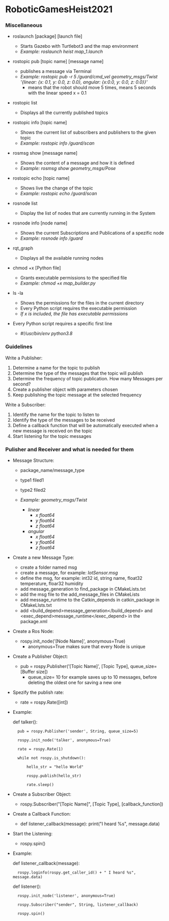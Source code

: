 # RoboticGamesHeist2021

### Miscellaneous
- roslaunch [package] [launch file]
    - Starts Gazebo with Turtlebot3 and the map environment
    - *Example: roslaunch heist map_1.launch*

- rostopic pub [topic name] [message name]
    - publishes a message via Terminal
    - *Example: rostopic pub -r 5 /guard/cmd_vel geometry_msgs/Twist '{linear: {x: 0.1, y: 0.0, z: 0.0}, angular: {x:0.0, y: 0.0, z: 0.0}}'* 
    	- means that the robot should move 5 times, means 5 seconds with the linear speed x = 0.1

- rostopic list
    - Displays all the currently published topics
    
- rostopic info [topic name]
    - Shows the current list of subscribers and publishers to the given topic
    - *Example: rostopic info /guard/scan*
    
- rosmsg show [message name]
    - Shows the content of a message and how it is defined
    - *Example: rosmsg show geometry_msgs/Pose*
    
- rostopic echo [topic name]
    - Shows live the change of the topic 
    - *Example: rostopic echo /guard/scan*
  
- rosnode list
    - Display the list of nodes that are currently running in the System
    
- rosnode info [node name]
    - Shows the current Subscriptions and Publications of a spezific node
    - *Example: rosnode info /guard*
       
- rqt_graph
  - Displays all the available running nodes

- chmod +x [Python file]
    - Grants executable permissions to the specified file
    - *Example: chmod +x map_builder.py*

- ls -la 
    - Shows the permissions for the files in the current directory
    - Every Python script requires the executable permission
    - *If x is included, the file has executable permissions*
  
- Every Python script requires a specific first line
    - *#!/usr/bin/env python3.8*






### Guidelines

Write a Publisher: 
1. Determine a name for the topic to publish
2. Determine the type of the messages that the topic will publish
3. Determine the frequency of topic publication. How many Messages per second?
4. Create a publisher object with parameters chosen 
5. Keep publishing the topic message at the selected frequency

Write a Subscriber:
1. Identify the name for the topic to listen to
2. Identify the type of the messages to be received
3. Define a callback function that will be automatically executed when a new message is received on the topic
4. Start listening for the topic messages


### Pulisher and Receiver and what is needed for them

- Message Structure:
   - package_name/message_type
   	- type1 filed1
   	- type2 filed2
   	
   - *Example: geometry_msgs/Twist*
        - *linear*
        	- *x float64*
        	- *y float64*
        	- *z float64*
        - *angular*
        	- *x float64*
        	- *y float64*
        	- *z float64*
        	
- Create a new Message Type:
  - create a folder named msg
  - create a message, for example: *IotSensor.msg*
  - define the msg, for example: int32 id, string name, float32 temperature, floar32 humidity
  - add message_generation to find_package in CMakeLists.txt
  - add the msg file to the add_message_files in CMakeLists
  - add message_runtime to the Catkin_depends in catkin_package in CMakeLIsts.txt
  - add <build_depend>message_generation</build_depend> and <exec_depend>message_runtime</exec_depend> in the package.xml

- Create a Ros Node:
   - rospy.init_node('[Node Name]', anonymous=True)
       - anonymous=True makes sure that every Node is unique

- Create a Publisher Object:
   - pub = rospy.Publisher('[Topic Name]', [Topic Type], queue_size=[Buffer size])
       - queue_size= 10 for example saves up to 10 messages, before deleting the oldest one for saving a new one
    
- Spezify the publish rate:
   - rate = rospy.Rate([int])

- Example: 

	def talker():

		pub = rospy.Publisher('sender', String, queue_size=5)
		
		rospy.init_node('talker', anonymous=True)
	
		rate = rospy.Rate(1) 
	
		while not rospy.is_shutdown():
	
			hello_str = "hello World"
		
			rospy.publish(hello_str)
			
			rate.sleep()
			
- Create a Subscriber Object:
   - rospy.Subscriber("[Topic Name]", [Topic Type], [callback_function])
   
- Create a Callback Function: 
   - def listener_callback(message): print("I heard %s", message.data)
   
- Start the Listening:
   - rospy.spin()
   
- Example:

	def listener_callback(message):
	
		rospy.loginfo(rospy.get_caller_id() + " I heard %s", message.data)
		
	def listener():
	
		rospy.init_node('listener', anonymous=True)
		
		rospy.Subscriber("sender", String, listener_callback)
		
		rospy.spin()
   
	
